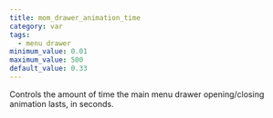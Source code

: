 ```yaml
---
title: mom_drawer_animation_time
category: var
tags:
  - menu drawer
minimum_value: 0.01
maximum_value: 500
default_value: 0.33
---
```


Controls the amount of time the main menu drawer opening/closing animation lasts, in seconds.
